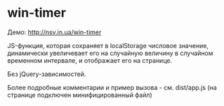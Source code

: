 # win-timer
Демо: http://nsv.in.ua/win-timer

JS-функция, которая сохраняет в localStorage числовое значение, динамически увеличевает его на случайную величину в случайном временном интервале, и отображает его на странице.

Без jQuery-зависимостей.

Более подробные комментарии и пример вызова - см. dist/app.js (на странице подключен минифицированный файл)